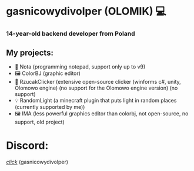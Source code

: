 # gasnicowydivolper (OLOMIK) 💻
### 14-year-old backend developer from Poland
## My projects:
- 📝 Nota (programming notepad, support only up to v9)
- 🖼️ ColorBJ (graphic editor)
- 🧨 RzucakClicker (extensive open-source clicker (winforms c#, unity, Olomowo engine) (no support for the Olomowo engine version) (no support)
- 💡 RandomLight (a minecraft plugin that puts light in random places (currently supported by me))
- 🖼️ IMA (less powerful graphics editor than colorbj, not open-source, no support, old project)

# Discord:
[*click*](https://discord.gg/JJayWyCzBV)
(gasnicowydivolper)
